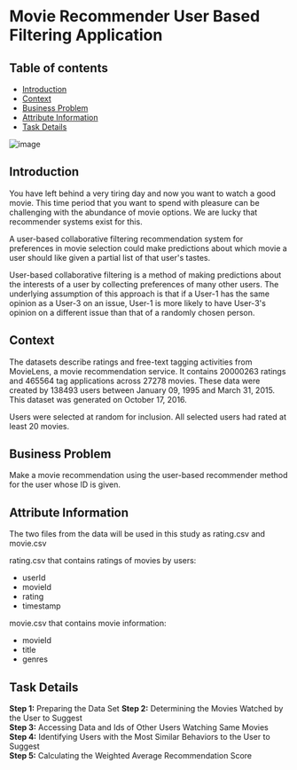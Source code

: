 # Movie Recommender User Based Filtering Application

## Table of contents
* [Introduction](#Introduction)
* [Context](#Context)
* [Business Problem](#Business_Problem)
* [Attribute Information](#Attribute_Information)
* [Task Details](#Task_Details)

![image](https://user-images.githubusercontent.com/83332641/161727509-52f78a7c-4e87-41a6-994f-c93648983b5e.png)

## Introduction
You have left behind a very tiring day and now you want to watch a good movie. This time period that you want to spend with pleasure can be challenging with the abundance of movie options. We are lucky that recommender systems exist for this.

A user-based collaborative filtering recommendation system for preferences in movie selection could make predictions about which movie a user should like given a partial list of that user's tastes.

User-based collaborative filtering is a method of making predictions about the interests of a user by collecting preferences of many other users. The underlying assumption of this approach is that if a User-1 has the same opinion as a User-3 on an issue, User-1 is more likely to have User-3's opinion on a different issue than that of a randomly chosen person.


## Context

The datasets describe ratings and free-text tagging activities from MovieLens, a movie recommendation service. It contains 20000263 ratings and 465564 tag applications across 27278 movies. These data were created by 138493 users between January 09, 1995 and March 31, 2015. This dataset was generated on October 17, 2016.

Users were selected at random for inclusion. All selected users had rated at least 20 movies.

## Business Problem

Make a movie recommendation using the user-based recommender method for the user whose ID is given.

## Attribute Information

The two files from the data will be used in this study as rating.csv and movie.csv

rating.csv that contains ratings of movies by users:

* userId
* movieId
* rating
* timestamp

movie.csv that contains movie information:

* movieId
* title
* genres

## Task Details

**Step 1:** Preparing the Data Set
**Step 2:** Determining the Movies Watched by the User to Suggest  
**Step 3:** Accessing Data and Ids of Other Users Watching Same Movies  
**Step 4:** Identifying Users with the Most Similar Behaviors to the User to Suggest  
**Step 5:** Calculating the Weighted Average Recommendation Score  
